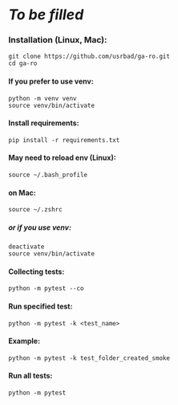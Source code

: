 # ***To be filled***
### **Installation (Linux, Mac):**
```
git clone https://github.com/usrbad/ga-ro.git
cd ga-ro
```

#### If you prefer to use venv:
```
python -m venv venv
source venv/bin/activate
```

#### Install requirements:
```
pip install -r requirements.txt
```

#### May need to reload env (Linux):
```
source ~/.bash_profile
```
#### on Mac:
```
source ~/.zshrc
```
##### or if you use venv:
```
deactivate
source venv/bin/activate
```

#### Collecting tests:
```
python -m pytest --co
```

#### Run specified test:
```
python -m pytest -k <test_name>
```

#### Example:
```
python -m pytest -k test_folder_created_smoke
```

#### Run all tests:
```
python -m pytest
```